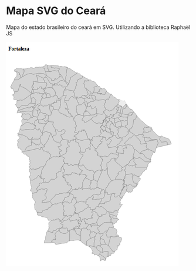 # Mapa SVG do Ceará
Mapa do estado brasileiro do ceará em SVG. Utilizando a biblioteca Raphaël JS

![Mapa do Ceará](Screenshot.png "Mapa do Ceará")